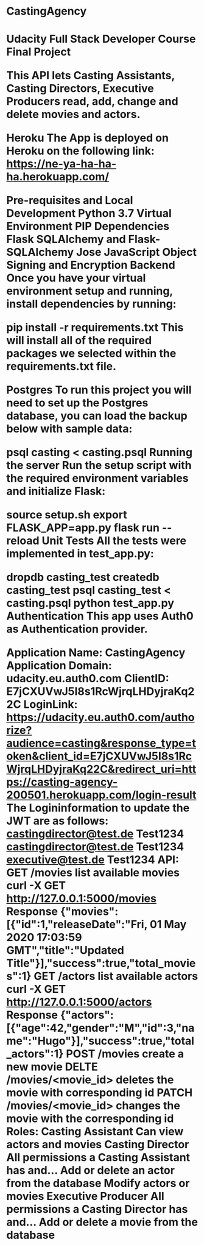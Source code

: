 <h1>CastingAgency<h1>

Udacity Full Stack Developer Course Final Project

This API lets Casting Assistants, Casting Directors, Executive Producers read, add, change and delete movies and actors.

Heroku
The App is deployed on Heroku on the following link: https://ne-ya-ha-ha-ha.herokuapp.com/

Pre-requisites and Local Development
Python 3.7
Virtual Environment
PIP Dependencies
Flask
SQLAlchemy and Flask-SQLAlchemy
Jose JavaScript Object Signing and Encryption
Backend
Once you have your virtual environment setup and running, install dependencies by running:

pip install -r requirements.txt
This will install all of the required packages we selected within the requirements.txt file.

Postgres
To run this project you will need to set up the Postgres database, you can load the backup below with sample data:

psql casting < casting.psql
Running the server
Run the setup script with the required environment variables and initialize Flask:

source setup.sh
export FLASK_APP=app.py
flask run --reload
Unit Tests
All the tests were implemented in test_app.py:

dropdb casting_test
createdb casting_test
psql casting_test < casting.psql
python test_app.py
Authentication
This app uses Auth0 as Authentication provider.

Application Name: CastingAgency
Application Domain: udacity.eu.auth0.com
ClientID: E7jCXUVwJ5I8s1RcWjrqLHDyjraKq22C
LoginLink: https://udacity.eu.auth0.com/authorize?audience=casting&response_type=token&client_id=E7jCXUVwJ5I8s1RcWjrqLHDyjraKq22C&redirect_uri=https://casting-agency-200501.herokuapp.com/login-result
The Logininformation to update the JWT are as follows:
<br>
castingdirector@test.de Test1234
castingdirector@test.de Test1234
executive@test.de Test1234
API:
GET /movies
list available movies
curl -X GET http://127.0.0.1:5000/movies
Response
 {"movies":[{"id":1,"releaseDate":"Fri, 01 May 2020 17:03:59 GMT","title":"Updated Title"}],"success":true,"total_movies":1}
GET /actors
list available actors
curl -X GET http://127.0.0.1:5000/actors
Response
 {"actors":[{"age":42,"gender":"M","id":3,"name":"Hugo"}],"success":true,"total_actors":1}
POST /movies
create a new movie
DELTE /movies/<movie_id>
deletes the movie with corresponding id
PATCH /movies/<movie_id>
changes the movie with the corresponding id
Roles:
Casting Assistant
Can view actors and movies
Casting Director
All permissions a Casting Assistant has and…
Add or delete an actor from the database
Modify actors or movies
Executive Producer
All permissions a Casting Director has and…
Add or delete a movie from the database
